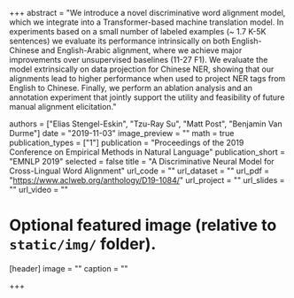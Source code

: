 +++
abstract = "We introduce a novel discriminative word alignment model, which we integrate into a Transformer-based machine translation model. In experiments based on a small number of labeled examples (~ 1.7 K-5K sentences) we evaluate its performance intrinsically on both English-Chinese and English-Arabic alignment, where we achieve major improvements over unsupervised baselines (11-27 F1). We evaluate the model extrinsically on data projection for Chinese NER, showing that our alignments lead to higher performance when used to project NER tags from English to Chinese. Finally, we perform an ablation analysis and an annotation experiment that jointly support the utility and feasibility of future manual alignment elicitation."

authors = ["Elias Stengel-Eskin", "Tzu-Ray Su", "Matt Post", "Benjamin Van Durme"]
date = "2019-11-03"
image_preview = ""
math = true
publication_types = ["1"]
publication = "Proceedings of the 2019 Conference on Empirical Methods in Natural Language" 
publication_short = "EMNLP 2019"
selected = false
title = "A Discriminative Neural Model for Cross-Lingual Word Alignment"
url_code = ""
url_dataset = ""
url_pdf = "https://www.aclweb.org/anthology/D19-1084/"
url_project = ""
url_slides = ""
url_video = ""


# Optional featured image (relative to `static/img/` folder).
[header]
image = ""
caption = ""

+++
